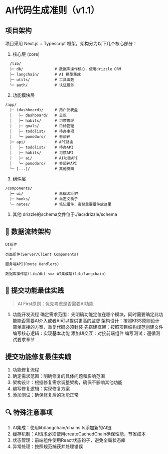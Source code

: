 # AI代码生成准则（v1.1）
## 项目架构
项目采用 Next.js + Typescript 框架，架构分为以下几个核心部分：
1. 核心层 (core)
```
  /lib/
  ├─ db/              # 数据库操作核心，使用drizzle ORM
  ├─ langchain/       # AI 模型集成
  ├─ utils/           # 工具函数
  └─ auth/            # 认证服务
```
2. 功能模块层
```
/app/
  ├─ (dashboard)/     # 用户仪表盘
  │   ├─ dashboard/   # 总览
  │   ├─ habits/      # 习惯管理
  │   ├─ goals/       # 目标管理
  │   ├─ todolist/    # 待办事项
  │   └─ pomodoro/    # 番茄钟
  ├─ api/             # API路由
  │   ├─ todolist/    # 待办API
  │   ├─ habits/      # 习惯API
  │   ├─ ai/          # AI功能API
  │   └─ pomodoro/    # 番茄钟API
  └─ [...]/           # 其他页面
```
3. 组件层
```
/components/
  ├─ ui/              # 基础UI组件
  ├─ hooks/           # 自定义钩子
  └─ notes/           # 笔记组件，高频重要组件放这里
```
1. 其他
drizzle的schema文件位于./iac/drizzle/schema

## 🔄 数据流转架构
```
UI组件 
  ↕️
页面组件(Server/Client Components)
  ↕️
服务端API(Route Handlers)
  ↕️
数据库操作层(lib/db) <=> AI集成层(lib/langchain)

```

## 🚀 提交功能最佳实践
> AI First原则：优先考虑是否需要AI功能
1. 功能开发流程
确定需求范围：先明确功能定位在哪个模块，同时需要确定此功能能否需要AI介入或者AI可以提供更高的监督
架构设计：按照KISS原则设计简单直接的方案，重复代码必须封装
先搭建框架：按照项目结构规范创建文件
编写核心逻辑：实现基本功能
添加UI交互：对接前端组件
编写测试：遵循测试要求章节

## 提交功能修复最佳实践
1. 功能修复流程
2. 确定需求范围：明确修复的具体问题和影响范围
3. 架构设计：根据修复需求调整架构，确保不影响其他功能
4. 编写修复逻辑：实现修复方案
5. 添加测试：确保修复后的功能正常

## 🔍 特殊注意事项
1. AI集成：使用lib/langchain/chains.ts添加新的AI链
2. 缓存机制：AI请求必须使用createCachedChain确保性能，节省成本
3. 状态管理：前端组件使用React状态钩子，避免全局状态库
4. 异常处理：按照规范捕获并处理错误